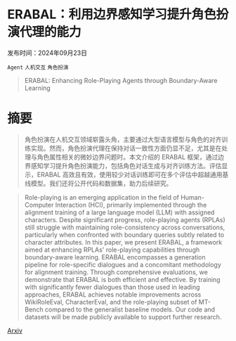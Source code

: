 # ERABAL：利用边界感知学习提升角色扮演代理的能力

发布时间：2024年09月23日

`Agent` `人机交互` `角色扮演`

> ERABAL: Enhancing Role-Playing Agents through Boundary-Aware Learning

# 摘要

> 角色扮演在人机交互领域崭露头角，主要通过大型语言模型与角色的对齐训练实现。然而，角色扮演代理在保持对话一致性方面仍显不足，尤其是在处理与角色属性相关的微妙边界问题时。本文介绍的 ERABAL 框架，通过边界感知学习提升角色扮演能力，包括角色对话生成与对齐训练方法。评估显示，ERABAL 高效且有效，使用较少对话训练即可在多个评估中超越通用基线模型。我们还将公开代码和数据集，助力后续研究。

> Role-playing is an emerging application in the field of Human-Computer Interaction (HCI), primarily implemented through the alignment training of a large language model (LLM) with assigned characters. Despite significant progress, role-playing agents (RPLAs) still struggle with maintaining role-consistency across conversations, particularly when confronted with boundary queries subtly related to character attributes. In this paper, we present ERABAL, a framework aimed at enhancing RPLAs' role-playing capabilities through boundary-aware learning. ERABAL encompasses a generation pipeline for role-specific dialogues and a concomitant methodology for alignment training. Through comprehensive evaluations, we demonstrate that ERABAL is both efficient and effective. By training with significantly fewer dialogues than those used in leading approaches, ERABAL achieves notable improvements across WikiRoleEval, CharacterEval, and the role-playing subset of MT-Bench compared to the generalist baseline models. Our code and datasets will be made publicly available to support further research.

[Arxiv](https://arxiv.org/abs/2409.14710)
